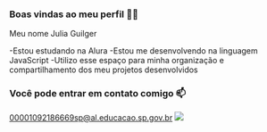 ### Boas vindas ao meu perfil 💙💙

Meu nome Julia Guilger

-Estou estudando na Alura
-Estou me desenvolvendo na linguagem JavaScript
-Utilizo esse espaço para minha organização e compartilhamento dos meu projetos desenvolvidos
### Você pode entrar em contato comigo 📫
00001092186669sp@al.educacao.sp.gov.br
![](https://pin.it/2ALKqr3Cn)


